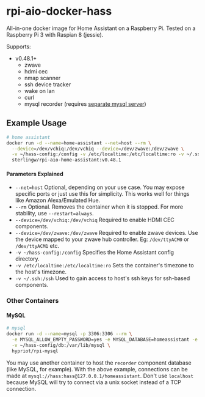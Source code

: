 # rpi-aio-docker-hass
All-in-one docker image for Home Assistant on a Raspberry Pi. Tested on a Raspberry Pi 3 with Raspian 8 (jessie).

Supports:
- v0.48.1+
  - zwave
  - hdmi cec
  - nmap scanner
  - ssh device tracker
  - wake on lan
  - curl
  - mysql recorder (requires [separate mysql server](#mysql))

## Example Usage

```bash
# home assistant
docker run -d --name=home-assistant --net=host --rm \
  --device=/dev/vchiq:/dev/vchiq --device=/dev/zwave:/dev/zwave \
  -v ~/hass-config:/config -v /etc/localtime:/etc/localtime:ro -v ~/.ssh:/ssh \
  sterlingw/rpi-aio-home-assistant:v0.48.1
```
#### Parameters Explained
- `--net=host` Optional, depending on your use case. You may expose specific ports or just use this for simplicity. This works well for things like Amazon Alexa/Emulated Hue.
- `--rm` Optional. Removes the container when it is stopped. For more stability, use `--restart=always`.
- `--device=/dev/vchiq:/dev/vchiq` Required to enable HDMI CEC components.
- `--device=/dev/zwave:/dev/zwave` Required to enable zwave devices. Use the device mapped to your zwave hub controller. Eg: `/dev/ttyACM0` or `/dev/ttyACM1` etc.
- `-v ~/hass-config:/config` Specifies the Home Assistant config directory.
- `-v /etc/localtime:/etc/localtime:ro` Sets the container's timezone to the host's timezone.
- `-v ~/.ssh:/ssh` Used to gain access to host's ssh keys for ssh-based components.

### Other Containers

#### MySQL

```bash
# mysql
docker run -d --name=mysql -p 3306:3306 --rm \
  -e MYSQL_ALLOW_EMPTY_PASSWORD=yes -e MYSQL_DATABASE=homeassistant -e MYSQL_USER=hass -e MYSQL_PASSWORD=hass \
  -v ~/hass-config/db:/var/lib/mysql \
  hypriot/rpi-mysql
```
You may use another container to host the `recorder` component database (like MySQL, for example). With the above example, connections can be made at `mysql://hass:hass@127.0.0.1/homeassistant`. Don't use `localhost` because MySQL will try to connect via a unix socket instead of a TCP connection. 
